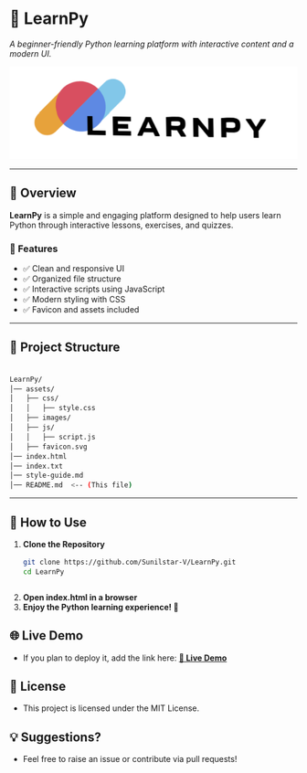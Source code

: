 # 📌 LearnPy  
*A beginner-friendly Python learning platform with interactive content and a modern UI.*

![LearnPy Banner](./assets/images/learnpy.png) <!-- Add an actual banner image if available -->

---

## 📖 Overview  
**LearnPy** is a simple and engaging platform designed to help users learn Python through interactive lessons, exercises, and quizzes.

### 🚀 Features  
- ✅ Clean and responsive UI  
- ✅ Organized file structure  
- ✅ Interactive scripts using JavaScript  
- ✅ Modern styling with CSS  
- ✅ Favicon and assets included  

---

## 📂 Project Structure  
```sh

LearnPy/
│── assets/
│   ├── css/
│   │   ├── style.css
│   ├── images/
│   ├── js/
│   │   ├── script.js
│   ├── favicon.svg
│── index.html
│── index.txt
│── style-guide.md
│── README.md  <-- (This file)

```

---

## 🚀 How to Use  
1. **Clone the Repository**  
   ```sh
   git clone https://github.com/Sunilstar-V/LearnPy.git
   cd LearnPy
```
```
2. **Open index.html in a browser**
3. **Enjoy the Python learning experience! 🎉**

## 🌐 Live Demo
- If you plan to deploy it, add the link here:
**[🔗 Live Demo](https://skc-sunil-learnpy.netlify.app/)**

## 📜 License
- This project is licensed under the MIT License.

## 💡 Suggestions?
- Feel free to raise an issue or contribute via pull requests!
